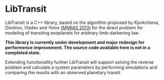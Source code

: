 LibTransit
==========

LibTransit is a C++ library, based on the algorithm proposed by Kjurkchieva, Dimitrov, Vladev and Yotov [(MNRAS 2013)](http://arxiv.org/pdf/1303.2573.pdf) for the direct problem for modeling of transiting exoplanets for arbitrary limb-darkening law.

**This library is currently under development and major redesign for performence improvement. The source code available here is not in a completed state.**

Extending functionallity further LibTransit will support solving the reverse problem and calculate a system parameters by performing simulations and comparing the results with an observed planetary transit.
